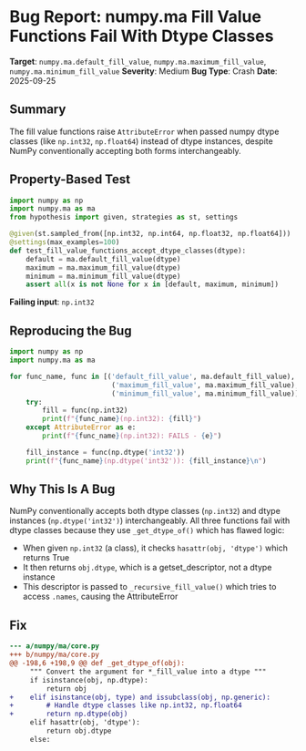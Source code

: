 # Bug Report: numpy.ma Fill Value Functions Fail With Dtype Classes

**Target**: `numpy.ma.default_fill_value`, `numpy.ma.maximum_fill_value`, `numpy.ma.minimum_fill_value`
**Severity**: Medium
**Bug Type**: Crash
**Date**: 2025-09-25

## Summary

The fill value functions raise `AttributeError` when passed numpy dtype classes (like `np.int32`, `np.float64`) instead of dtype instances, despite NumPy conventionally accepting both forms interchangeably.

## Property-Based Test

```python
import numpy as np
import numpy.ma as ma
from hypothesis import given, strategies as st, settings

@given(st.sampled_from([np.int32, np.int64, np.float32, np.float64]))
@settings(max_examples=100)
def test_fill_value_functions_accept_dtype_classes(dtype):
    default = ma.default_fill_value(dtype)
    maximum = ma.maximum_fill_value(dtype)
    minimum = ma.minimum_fill_value(dtype)
    assert all(x is not None for x in [default, maximum, minimum])
```

**Failing input**: `np.int32`

## Reproducing the Bug

```python
import numpy as np
import numpy.ma as ma

for func_name, func in [('default_fill_value', ma.default_fill_value),
                         ('maximum_fill_value', ma.maximum_fill_value),
                         ('minimum_fill_value', ma.minimum_fill_value)]:
    try:
        fill = func(np.int32)
        print(f"{func_name}(np.int32): {fill}")
    except AttributeError as e:
        print(f"{func_name}(np.int32): FAILS - {e}")

    fill_instance = func(np.dtype('int32'))
    print(f"{func_name}(np.dtype('int32')): {fill_instance}\n")
```

## Why This Is A Bug

NumPy conventionally accepts both dtype classes (`np.int32`) and dtype instances (`np.dtype('int32')`) interchangeably. All three functions fail with dtype classes because they use `_get_dtype_of()` which has flawed logic:
- When given `np.int32` (a class), it checks `hasattr(obj, 'dtype')` which returns True
- It then returns `obj.dtype`, which is a getset_descriptor, not a dtype instance
- This descriptor is passed to `_recursive_fill_value()` which tries to access `.names`, causing the AttributeError

## Fix

```diff
--- a/numpy/ma/core.py
+++ b/numpy/ma/core.py
@@ -198,6 +198,9 @@ def _get_dtype_of(obj):
     """ Convert the argument for *_fill_value into a dtype """
     if isinstance(obj, np.dtype):
         return obj
+    elif isinstance(obj, type) and issubclass(obj, np.generic):
+        # Handle dtype classes like np.int32, np.float64
+        return np.dtype(obj)
     elif hasattr(obj, 'dtype'):
         return obj.dtype
     else:
```